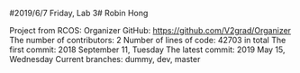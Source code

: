 #2019/6/7 Friday, Lab 3#
Robin Hong

Project from RCOS: Organizer
GitHub: https://github.com/V2grad/Organizer
The number of contributors: 2
Number of lines of code: 42703 in total
The first commit: 2018 September 11, Tuesday
The latest commit: 2019 May 15, Wednesday
Current branches: dummy, dev, master
